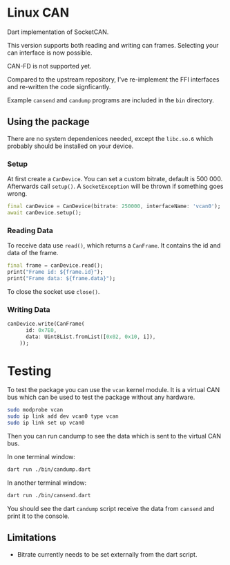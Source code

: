 # Linux CAN

Dart implementation of SocketCAN.

This version supports both reading and writing can frames. Selecting your can interface is now possible.

CAN-FD is not supported yet.

Compared to the upstream repository, I've re-implement the FFI interfaces and re-written the code signficantly.

Example `cansend` and `candump` programs are included in the `bin` directory.

## Using the package

There are no system dependenices needed, except the `libc.so.6` which probably should be installed on your device.

### Setup

At first create a `CanDevice`. You can set a custom bitrate, default is 500 000. Afterwards call `setup()`. A `SocketException` will be thrown if something goes wrong.

```dart
final canDevice = CanDevice(bitrate: 250000, interfaceName: 'vcan0');
await canDevice.setup();
```

### Reading Data

To receive data use `read()`, which returns a `CanFrame`. It contains the id and data of the frame.

```dart
final frame = canDevice.read();
print("Frame id: ${frame.id}");
print("Frame data: ${frame.data}");
```

To close the socket use `close()`.

### Writing Data

```dart
canDevice.write(CanFrame(
      id: 0x7E0,
      data: Uint8List.fromList([0x02, 0x10, i]),
    ));
```

# Testing

To test the package you can use the `vcan` kernel module. It is a virtual CAN bus which can be used to test the package without any hardware.

```bash
sudo modprobe vcan
sudo ip link add dev vcan0 type vcan
sudo ip link set up vcan0
```

Then you can run candump to see the data which is sent to the virtual CAN bus.

In one terminal window:

```bash
dart run ./bin/candump.dart
```

In another terminal window:

```bash
dart run ./bin/cansend.dart
```

You should see the dart `candump` script receive the data from `cansend` and print it to the console.

## Limitations

- Bitrate currently needs to be set externally from the dart script.
